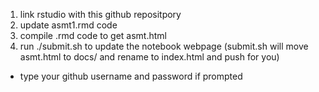 1) link rstudio with this github repositpory 
2) update asmt1.rmd code
3) compile .rmd code to get asmt.html
4) run ./submit.sh to update the notebook webpage (submit.sh will move asmt.html to docs/ and rename to index.html and push for you)
  - type your github username and password if prompted  
